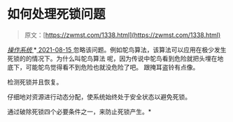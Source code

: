 <!--yml
category: 未分类
date: 0001-01-01 00:00:00
-->

# 如何处理死锁问题

> 原文：[https://zwmst.com/1338.html](https://zwmst.com/1338.html)

   [ *操作系统* ](https://zwmst.com/%e6%93%8d%e4%bd%9c%e7%b3%bb%e7%bb%9f)*[ <time datetime="2021-08-15T11:07:44+08:00"> 2021-08-15 </time> ](https://zwmst.com/1338.html)  忽略该问题。例如鸵鸟算法，该算法可以应用在极少发生死锁的的情况下。为什么叫鸵鸟算法 呢，因为传说中鸵鸟看到危险就把头埋在地底下，可能鸵鸟觉得看不到危险也就没危险了吧。 跟掩耳盗铃有点像。

检测死锁并且恢复。

仔细地对资源进行动态分配，使系统始终处于安全状态以避免死锁。

通过破除死锁四个必要条件之一，来防止死锁产生。*